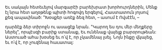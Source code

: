 
Եւ սակայն հետեւելով մարգարէի բարեխրատ
խորհուրդներին,
Մենք էլ նրա հետ աղօթենք պիտի հոգովդ երգելով,
Հաստատուն յոյսով քեզ ապաւինած:
"Խօսքեր առէք ձեզ հետ, – ասում է Ովսէէն, –


դարձէք ձեր տիրոջն ու ասացէք նրան.
"Կարող ես դու մեր մեղքերը ներել", որպէսզի
բարիք ստանաք,
Եւ ունենաք վայելք բարօրութեան:
Աստուած ահա խօսեց եւ ո՛վ է, որ չկամենայ լսել.
Նոյն ինքը վկայեց, եւ ո՛վ է, որ չուզենայ հաւատալ:
